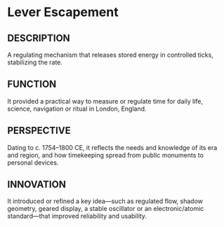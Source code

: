 # Lever Escapement

## DESCRIPTION
A regulating mechanism that releases stored energy in controlled ticks, stabilizing the rate.

## FUNCTION
It provided a practical way to measure or regulate time for daily life, science, navigation or ritual in London, England.

## PERSPECTIVE
Dating to c. 1754–1800 CE, it reflects the needs and knowledge of its era and region, and how timekeeping spread from public monuments to personal devices.

## INNOVATION
It introduced or refined a key idea—such as regulated flow, shadow geometry, geared display, a stable oscillator or an electronic/atomic standard—that improved reliability and usability.
